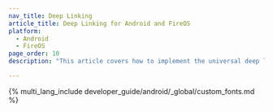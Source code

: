 ```yaml
---
nav_title: Deep Linking
article_title: Deep Linking for Android and FireOS
platform: 
  - Android
  - FireOS
page_order: 10
description: "This article covers how to implement the universal deep linking delegate for your Android or FireOS app, as well as examples on how to deep link to app settings."

---
```


{% multi_lang_include developer_guide/android/_global/custom_fonts.md %}
